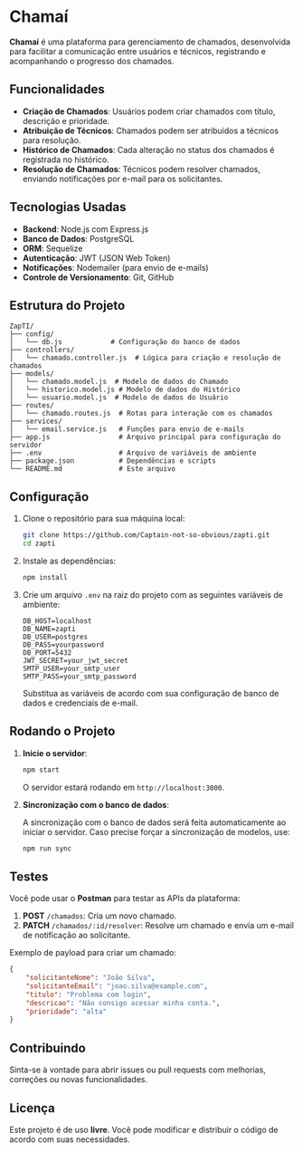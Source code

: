 # Chamaí

**Chamaí** é uma plataforma para gerenciamento de chamados, desenvolvida para facilitar a comunicação entre usuários e técnicos, registrando e acompanhando o progresso dos chamados.

## Funcionalidades

* **Criação de Chamados**: Usuários podem criar chamados com título, descrição e prioridade.
* **Atribuição de Técnicos**: Chamados podem ser atribuídos a técnicos para resolução.
* **Histórico de Chamados**: Cada alteração no status dos chamados é registrada no histórico.
* **Resolução de Chamados**: Técnicos podem resolver chamados, enviando notificações por e-mail para os solicitantes.

## Tecnologias Usadas

* **Backend**: Node.js com Express.js
* **Banco de Dados**: PostgreSQL
* **ORM**: Sequelize
* **Autenticação**: JWT (JSON Web Token)
* **Notificações**: Nodemailer (para envio de e-mails)
* **Controle de Versionamento**: Git, GitHub

## Estrutura do Projeto

```plaintext
ZapTI/
├── config/
│   └── db.js            # Configuração do banco de dados
├── controllers/
│   └── chamado.controller.js  # Lógica para criação e resolução de chamados
├── models/
│   └── chamado.model.js  # Modelo de dados do Chamado
│   └── historico.model.js # Modelo de dados do Histórico
│   └── usuario.model.js  # Modelo de dados do Usuário
├── routes/
│   └── chamado.routes.js  # Rotas para interação com os chamados
├── services/
│   └── email.service.js   # Funções para envio de e-mails
├── app.js                 # Arquivo principal para configuração do servidor
├── .env                   # Arquivo de variáveis de ambiente
├── package.json           # Dependências e scripts
└── README.md              # Este arquivo
```

## Configuração

1. Clone o repositório para sua máquina local:

   ```bash
   git clone https://github.com/Captain-not-so-obvious/zapti.git
   cd zapti
   ```

2. Instale as dependências:

   ```bash
   npm install
   ```

3. Crie um arquivo `.env` na raiz do projeto com as seguintes variáveis de ambiente:

   ```env
   DB_HOST=localhost
   DB_NAME=zapti
   DB_USER=postgres
   DB_PASS=yourpassword
   DB_PORT=5432
   JWT_SECRET=your_jwt_secret
   SMTP_USER=your_smtp_user
   SMTP_PASS=your_smtp_password
   ```

   Substitua as variáveis de acordo com sua configuração de banco de dados e credenciais de e-mail.

## Rodando o Projeto

1. **Inicie o servidor**:

   ```bash
   npm start
   ```

   O servidor estará rodando em `http://localhost:3000`.

2. **Sincronização com o banco de dados**:

   A sincronização com o banco de dados será feita automaticamente ao iniciar o servidor. Caso precise forçar a sincronização de modelos, use:

   ```bash
   npm run sync
   ```

## Testes

Você pode usar o **Postman** para testar as APIs da plataforma:

1. **POST** `/chamados`: Cria um novo chamado.
2. **PATCH** `/chamados/:id/resolver`: Resolve um chamado e envia um e-mail de notificação ao solicitante.

Exemplo de payload para criar um chamado:

```json
{
    "solicitanteNome": "João Silva",
    "solicitanteEmail": "joao.silva@example.com",
    "titulo": "Problema com login",
    "descricao": "Não consigo acessar minha conta.",
    "prioridade": "alta"
}
```

## Contribuindo

Sinta-se à vontade para abrir issues ou pull requests com melhorias, correções ou novas funcionalidades.

## Licença

Este projeto é de uso **livre**. Você pode modificar e distribuir o código de acordo com suas necessidades.

